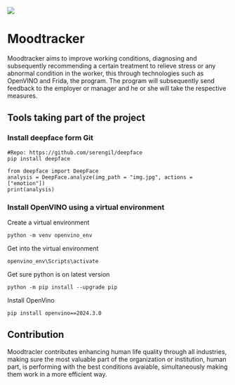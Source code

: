 ![](https://drive.google.com/file/d/1BkGc1_trCGbch64M3h9EEO99xhvdBqAG/view?usp=drive_link)
# Moodtracker

Moodtracker aims to improve working conditions, diagnosing and subsequently recommending a certain treatment to relieve stress or any abnormal condition
in the worker, this through technologies such as OpenVINO and Frida, the program. The program will subsequently send feedback to the employer or manager and he or she will take the respective measures.

## Tools taking part of the project
### Install deepface form Git

```rub
#Repo: https://github.com/serengil/deepface
pip install deepface
```

```rub
from deepface import DeepFace
analysis = DeepFace.analyze(img_path = "img.jpg", actions = ["emotion"])
print(analysis)
```
### Install OpenVINO using a virtual environment

Create a virtual environment
```rub
python -m venv openvino_env
```
Get into the virtual environment
```rub
openvino_env\Scripts\activate
```
Get sure python is on latest version
```rub
python -m pip install --upgrade pip
```
Install OpenVino
```rub
pip install openvino==2024.3.0
```

## Contribution

Moodtracler contributes enhancing human life quality through all industries, making sure the most valuable part of the organization or institution, human part, is performing with the best conditions avaiable, simultaneously making them work in a more efficient way.



